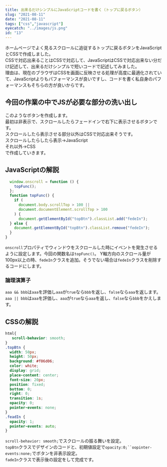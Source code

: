 ```yaml
---
title: 出来るだけシンプルにJavaScriptコードを書く（トップに戻るボタン）
slug: "2021-08-11"
date: "2021-08-11"
tags: ["css","javascript"]
eyecatch: "../images/js.png"
id: "13"
---
```


ホームページでよく見るスクロールに追従するトップに戻るボタンをJavaScriptとCSSで作成しました。<br/>
CSSで対応出来ることはCSSで対応して、JavaScriptはCSSで対応出来ない分だけ記述して、出来るだけシンプルで短いコードで記述してみました。<br/>
理由は、現在のブラウザはCSSを画面に反映させる処理が高度に最適化されていて、JavaScriptよりもパフォーマンスが良いですし、コードを書く私自身のパフォーマンスもそちらの方が良いからです。

## 今回の作業の中でJSが必要な部分の洗い出し

このようなボタンを作成します。<br/>
最初は非表示で、スクロールしたらフェードインで右下に表示させるボタンです。<br/>
スクロールしたら表示させる部分以外はCSSで対応出来そうです。<br/>
スクロールしたらしたら表示→JavaScript<br/>
それ以外→CSS<br/>
で作成していきます。

## JavaScriptの解説

```js
  window.onscroll = function () {      
    topFunc();
  };
  function topFunc() {
    if (
      document.body.scrollTop > 100 ||
      document.documentElement.scrollTop > 100
    ) {
      document.getElementById("topBtn").classList.add("fedeIn");
  } else {
    document.getElementById("topBtn").classList.remove("fedeIn");
  }
}
```

`onscroll`プロパティでウィンドウをスクロールした時にイベントを発生させるように設定します。今回の関数名は`topFunc()`。
Y軸方向のスクロール量が100px以上の時、`fedeIn`クラスを追加。そうでない場合は`fedeIn`クラスを削除するコードにします。

### 論理演算子

`aaa && bbb`は`aaa`を評価し`aaa`が`true`なら`bbb`を返し、`false`なら`aaa`を返します。<br/>
`aaa || bbb`は`aaa`を評価し、`aaa`が`true`なら`aaa`を返し、`false`なら`bbb`をかえします。

## CSSの解説

```css
html{
   scroll-behavior: smooth;
}
.topBtn {
  width: 50px;
  height: 50px;
  background: #f06d06;
  color: white;
  display: grid;
  place-content: center;
  font-size: 20px;
  position: fixed;
  bottom: 0;
  right: 0;
  transition: 1s;
  opacity: 0;
  pointer-events: none;
}
.feadIn {
  opacity: 1;
  pointer-events: auto;
}
```

`scroll-behavior: smooth;`でスクロールの振る舞いを設定。<br/>
`topBtn`クラスでデザインのコードと、初期値設定で`opacity:0;``oopinter-events:none;`でボタンを非表示設定。<br/>
`fadeIn`クラスで表示後の設定をして完成です。